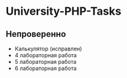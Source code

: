 # University-PHP-Tasks

## Непроверенно
- Калькулятор (исправлен)
- 4 лабораторная работа 
- 5 лабораторная работа 
- 6 лабораторная работа 
